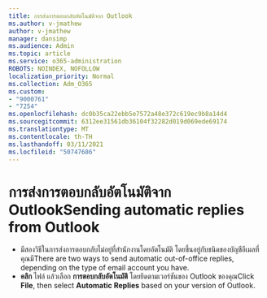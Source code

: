 ```yaml
---
title: การส่งการตอบกลับอัตโนมัติจาก Outlook
ms.author: v-jmathew
author: v-jmathew
manager: dansimp
ms.audience: Admin
ms.topic: article
ms.service: o365-administration
ROBOTS: NOINDEX, NOFOLLOW
localization_priority: Normal
ms.collection: Adm_O365
ms.custom:
- "9000761"
- "7254"
ms.openlocfilehash: dc0b35ca22ebb5e7572a48e372c619ec9b8a14d4
ms.sourcegitcommit: 6312ee31561db36104f32282d019d069ede69174
ms.translationtype: MT
ms.contentlocale: th-TH
ms.lasthandoff: 03/11/2021
ms.locfileid: "50747686"
---
```

# <a name="sending-automatic-replies-from-outlook"></a><span data-ttu-id="2678e-102">การส่งการตอบกลับอัตโนมัติจาก Outlook</span><span class="sxs-lookup"><span data-stu-id="2678e-102">Sending automatic replies from Outlook</span></span>

- <span data-ttu-id="2678e-103">มีสองวิธีในการส่งการตอบกลับไม่อยู่ที่สํานักงานโดยอัตโนมัติ โดยขึ้นอยู่กับชนิดของบัญชีอีเมลที่คุณมี</span><span class="sxs-lookup"><span data-stu-id="2678e-103">There are two ways to send automatic out-of-office replies, depending on the type of email account you have.</span></span>
- <span data-ttu-id="2678e-104">**คลิก** ไฟล์ แล้วเลือก **การตอบกลับอัตโนมัติ** โดยยึดตามเวอร์ชันของ Outlook ของคุณ</span><span class="sxs-lookup"><span data-stu-id="2678e-104">Click **File**, then select **Automatic Replies** based on your version of Outlook.</span></span>
